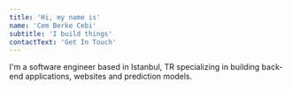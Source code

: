```yaml
---
title: 'Hi, my name is'
name: 'Cem Berke Cebi'
subtitle: 'I build things'
contactText: 'Get In Touch'
---
```


I'm a software engineer based in Istanbul, TR specializing in building back-end applications, websites and prediction models.